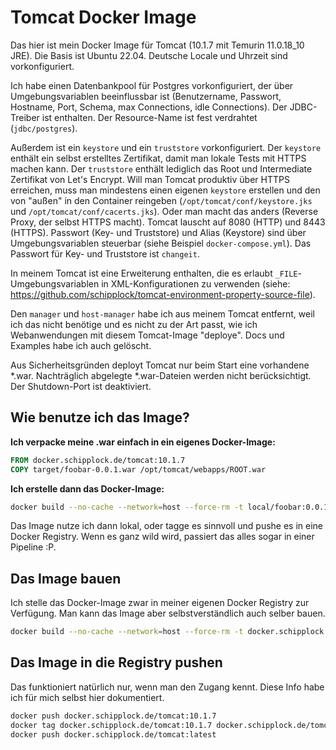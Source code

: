 # Tomcat Docker Image

Das hier ist mein Docker Image für Tomcat (10.1.7 mit Temurin 11.0.18_10 JRE).
Die Basis ist Ubuntu 22.04. Deutsche Locale und Uhrzeit sind vorkonfiguriert.

Ich habe einen Datenbankpool für Postgres vorkonfiguriert, der über Umgebungsvariablen beeinflussbar ist
(Benutzername, Passwort, Hostname, Port, Schema, max Connections, idle Connections). Der JDBC-Treiber ist enthalten. Der Resource-Name ist fest verdrahtet (`jdbc/postgres`).

Außerdem ist ein `keystore` und ein `truststore` vorkonfiguriert.
Der `keystore` enthält ein selbst erstelltes Zertifikat, damit man lokale Tests mit HTTPS machen kann.
Der `truststore` enthält lediglich das Root und Intermediate Zertifikat von Let's Encrypt.
Will man Tomcat produktiv über HTTPS erreichen, muss man mindestens einen eigenen `keystore` erstellen und den von "außen" in den Container reingeben (`/opt/tomcat/conf/keystore.jks` und `/opt/tomcat/conf/cacerts.jks`). Oder man macht das anders (Reverse Proxy, der selbst HTTPS macht). Tomcat lauscht auf 8080 (HTTP) und 8443 (HTTPS).
Passwort (Key- und Truststore) und Alias (Keystore) sind über Umgebungsvariablen steuerbar (siehe Beispiel `docker-compose.yml`). Das Passwort für Key- und Truststore ist `changeit`.

In meinem Tomcat ist eine Erweiterung enthalten, die es erlaubt `_FILE`-Umgebungsvariablen in XML-Konfigurationen zu verwenden (siehe: https://github.com/schipplock/tomcat-environment-property-source-file).

Den `manager` und `host-manager` habe ich aus meinem Tomcat entfernt, weil ich das nicht benötige und es nicht zu der Art passt, wie ich Webanwendungen mit diesem Tomcat-Image "deploye". Docs und Examples habe ich auch gelöscht.

Aus Sicherheitsgründen deployt Tomcat nur beim Start eine vorhandene *.war. Nachträglich abgelegte *.war-Dateien werden nicht berücksichtigt. Der Shutdown-Port ist deaktiviert.

## Wie benutze ich das Image?

**Ich verpacke meine .war einfach in ein eigenes Docker-Image:**

```dockerfile
FROM docker.schipplock.de/tomcat:10.1.7
COPY target/foobar-0.0.1.war /opt/tomcat/webapps/ROOT.war
```

**Ich erstelle dann das Docker-Image:**

```bash
docker build --no-cache --network=host --force-rm -t local/foobar:0.0.1 .
```

Das Image nutze ich dann lokal, oder tagge es sinnvoll und pushe es in eine Docker Registry.
Wenn es ganz wild wird, passiert das alles sogar in einer Pipeline :P.

## Das Image bauen

Ich stelle das Docker-Image zwar in meiner eigenen Docker Registry zur Verfügung.
Man kann das Image aber selbstverständlich auch selber bauen.

```bash
docker build --no-cache --network=host --force-rm -t docker.schipplock.de/tomcat:10.1.7 .
```

## Das Image in die Registry pushen

Das funktioniert natürlich nur, wenn man den Zugang kennt. Diese Info habe ich für mich selbst hier dokumentiert.

```bash
docker push docker.schipplock.de/tomcat:10.1.7
docker tag docker.schipplock.de/tomcat:10.1.7 docker.schipplock.de/tomcat:latest
docker push docker.schipplock.de/tomcat:latest
```
